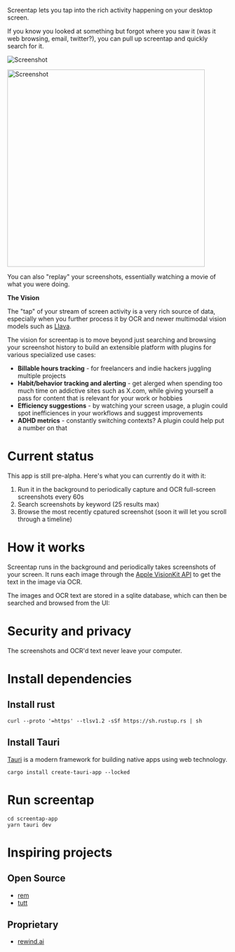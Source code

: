 
Screentap lets you tap into the rich activity happening on your desktop screen.  

If you know you looked at something but forgot where you saw it (was it web browsing, email, twitter?), you can pull up screentap and quickly search for it.

![Screenshot](https://github.com/tleyden/screentap/assets/296876/bd865946-68fb-4ff5-8982-024cc4d5bce0)

<img src="Uhttps://github.com/tleyden/screentap/assets/296876/bd865946-68fb-4ff5-8982-024cc4d5bce0RL" alt="Screenshot" title="Screenshot" width="450"/>


You can also "replay" your screenshots, essentially watching a movie of what you were doing.

**The Vision**

The "tap" of your stream of screen activity is a very rich source of data, especially when you further process it by OCR and newer multimodal vision models such as [Llava](https://llava-vl.github.io/).  

The vision for screentap is to move beyond just searching and browsing your screenshot history to build an extensible platform with plugins for various specialized use cases:

* **Billable hours tracking** - for freelancers and indie hackers juggling multiple projects
* **Habit/behavior tracking and alerting** - get alerged when spending too much time on addictive sites such as X.com, while giving yourself a pass for content that is relevant for your work or hobbies
* **Efficiency suggestions** - by watching your screen usage, a plugin could spot inefficiences in your workflows and suggest improvements 
* **ADHD metrics** - constantly switching contexts?  A plugin could help put a number on that

# Current status

This app is still pre-alpha.  Here's what you can currently do it with it:

1. Run it in the background to periodically capture and OCR full-screen screenshots every 60s
2. Search screenshots by keyword (25 results max)
3. Browse the most recently cpatured screenshot (soon it will let you scroll through a timeline)

# How it works

Screentap runs in the background and periodically takes screenshots of your screen.  It runs each image through the [Apple VisionKit API](https://developer.apple.com/documentation/visionkit) to get the text in the image via OCR.

The images and OCR text are stored in a sqlite database, which can then be searched and browsed from the UI:

# Security and privacy

The screenshots and OCR'd text never leave your computer.

# Install dependencies

## Install rust

```
curl --proto '=https' --tlsv1.2 -sSf https://sh.rustup.rs | sh
```

## Install Tauri

[Tauri](http://tauri.app) is a modern framework for building native apps using web technology. 

```
cargo install create-tauri-app --locked
```

# Run screentap

```
cd screentap-app
yarn tauri dev
```


# Inspiring projects

## Open Source

* [rem](https://github.com/jasonjmcghee/rem)
* [tutt](https://github.com/tleyden/tutt)

## Proprietary

* [rewind.ai](https://rewind.ai)